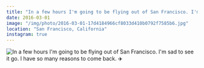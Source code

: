```yaml
---
title: "In a few hours I'm going to be flying out of San Francisco. I'm sad to see it go. I have so many reasons to come back. ✈️"
date: 2016-03-01
image: "/img/photo/2016-03-01-17d4184966cf8033d410b0792f7585b6.jpg"
location: "San Francisco, California"
instagram: true
---
```


![In a few hours I'm going to be flying out of San Francisco. I'm sad to see it go. I have so many reasons to come back. ✈️](/img/photo/2016-03-01-17d4184966cf8033d410b0792f7585b6.jpg)
